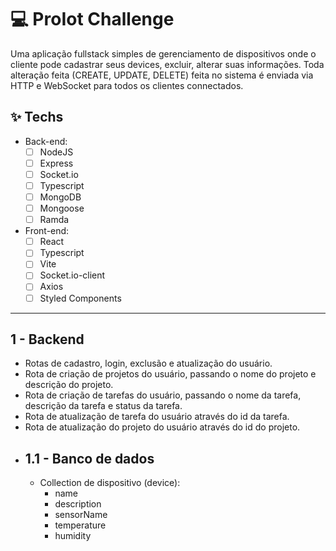# 💻 ProIot Challenge
Uma aplicação fullstack simples de gerenciamento de dispositivos onde o cliente pode cadastrar seus devices, excluir, alterar suas informações. Toda alteração feita (CREATE, UPDATE, DELETE) feita no sistema é enviada via HTTP e WebSocket para todos os clientes connectados.
## ✨ Techs
  * Back-end:
    -  [ ] NodeJS
    -  [ ] Express
    -  [ ] Socket.io
    -  [ ] Typescript
    -  [ ] MongoDB
    -  [ ] Mongoose
    -  [ ] Ramda
  * Front-end:
    -  [ ] React
    -  [ ] Typescript
    -  [ ] Vite
    -  [ ] Socket.io-client
    -  [ ] Axios
    -  [ ] Styled Components
    
<hr />

## 1 - Backend
- Rotas de cadastro, login, exclusão e atualização do usuário.
- Rota de criação de projetos do usuário, passando o nome do projeto e descrição do projeto.
- Rota de criação de tarefas do usuário, passando o nome da tarefa, descrição da tarefa e status da tarefa.
- Rota de atualização de tarefa do usuário através do id da tarefa.
- Rota de atualização do projeto do usuário através do id do projeto.
- 
    ## 1.1 - Banco de dados
    - Collection de dispositivo (device):
        - name
        - description
        - sensorName
        - temperature
        - humidity
    
     
    
